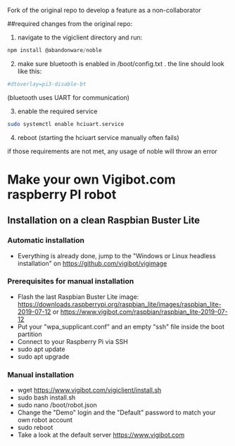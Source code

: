 Fork of the original repo to develop a feature as a non-collaborator

##required changes from the original repo:
1) navigate to the vigiclient directory and run:
```javascript
npm install @abandonware/noble
```
2) make sure bluetooth is enabled in /boot/config.txt . the line should look like this:   
```bash
#dtoverlay=pi3-disable-bt
```
(bluetooth uses UART for communication)

3) enable the required service
```bash
sudo systemctl enable hciuart.service
```
4) reboot (starting the hciuart service manually often fails)

if those requirements are not met, any usage of noble will throw an error


# Make your own Vigibot.com raspberry PI robot

## Installation on a clean Raspbian Buster Lite

### Automatic installation

- Everything is already done, jump to the "Windows or Linux headless installation" on https://github.com/vigibot/vigimage

### Prerequisites for manual installation

- Flash the last Raspbian Buster Lite image: https://downloads.raspberrypi.org/raspbian_lite/images/raspbian_lite-2019-07-12 or https://www.vigibot.com/raspbian/raspbian_lite-2019-07-12
- Put your "wpa_supplicant.conf" and an empty "ssh" file inside the boot partition
- Connect to your Raspberry Pi via SSH
- sudo apt update
- sudo apt upgrade

### Manual installation

- wget https://www.vigibot.com/vigiclient/install.sh
- sudo bash install.sh
- sudo nano /boot/robot.json
- Change the "Demo" login and the "Default" password to match your own robot account
- sudo reboot
- Take a look at the default server https://www.vigibot.com

